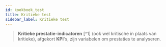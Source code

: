```yaml
---
id: kookboek_test
title: Kritieke test
sidebar_label: Kritieke test
---
```

>**Kritieke prestatie-indicatoren** [^1] (ook wel kritische in plaats van kritieke), afgekort **KPI**'s, zijn variabelen om prestaties te analyseren.
